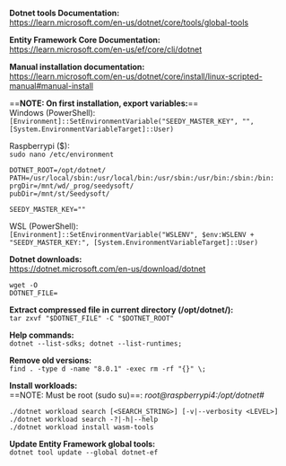 **Dotnet tools Documentation:** \
<https://learn.microsoft.com/en-us/dotnet/core/tools/global-tools>

**Entity Framework Core Documentation:** \
<https://learn.microsoft.com/en-us/ef/core/cli/dotnet>

**Manual installation documentation:** \
<https://learn.microsoft.com/en-us/dotnet/core/install/linux-scripted-manual#manual-install>

==**NOTE: On first installation, export variables:**== \
Windows (PowerShell): \
`[Environment]::SetEnvironmentVariable("SEEDY_MASTER_KEY", "", [System.EnvironmentVariableTarget]::User)`

Raspberrypi ($): \
`sudo nano /etc/environment`
```
DOTNET_ROOT=/opt/dotnet/
PATH=/usr/local/sbin:/usr/local/bin:/usr/sbin:/usr/bin:/sbin:/bin:
prgDir=/mnt/wd/_prog/seedysoft/
pubDir=/mnt/st/Seedysoft/

SEEDY_MASTER_KEY=""
```
WSL (PowerShell): \
`[Environment]::SetEnvironmentVariable("WSLENV", $env:WSLENV + "SEEDY_MASTER_KEY:", [System.EnvironmentVariableTarget]::User)`

**Dotnet downloads:** \
<https://dotnet.microsoft.com/en-us/download/dotnet>
```
wget -O 
DOTNET_FILE=
```
**Extract compressed file in current directory (/opt/dotnet/):** \
`tar zxvf "$DOTNET_FILE" -C "$DOTNET_ROOT"`

**Help commands:** \
`dotnet --list-sdks; dotnet --list-runtimes;`

**Remove old versions:** \
`find . -type d -name "8.0.1" -exec rm -rf "{}" \;`

**Install workloads:** \
==NOTE: Must be root (sudo su)==: *root@raspberrypi4:/opt/dotnet#*
```
./dotnet workload search [<SEARCH_STRING>] [-v|--verbosity <LEVEL>]
./dotnet workload search -?|-h|--help
./dotnet workload install wasm-tools
```
**Update Entity Framework global tools:** \
`dotnet tool update --global dotnet-ef`